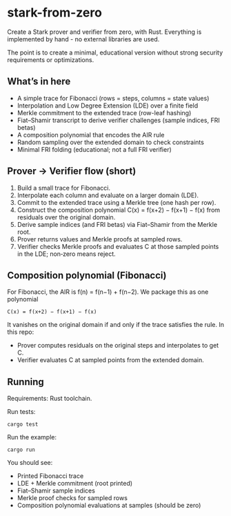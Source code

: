 # stark-from-zero

Create a Stark prover and verifier from zero, with Rust. Everything is implemented by hand - no external libraries are used.

The point is to create a minimal, educational version without strong security requirements or optimizations.

## What’s in here

- A simple trace for Fibonacci (rows = steps, columns = state values)
- Interpolation and Low Degree Extension (LDE) over a finite field
- Merkle commitment to the extended trace (row-leaf hashing)
- Fiat–Shamir transcript to derive verifier challenges (sample indices, FRI betas)
- A composition polynomial that encodes the AIR rule
- Random sampling over the extended domain to check constraints
- Minimal FRI folding (educational; not a full FRI verifier)

## Prover → Verifier flow (short)

1. Build a small trace for Fibonacci.
2. Interpolate each column and evaluate on a larger domain (LDE).
3. Commit to the extended trace using a Merkle tree (one hash per row).
4. Construct the composition polynomial
   C(x) = f(x+2) − f(x+1) − f(x)
   from residuals over the original domain.
5. Derive sample indices (and FRI betas) via Fiat–Shamir from the Merkle root.
6. Prover returns values and Merkle proofs at sampled rows.
7. Verifier checks Merkle proofs and evaluates C at those sampled points in the LDE; non‑zero means reject.

## Composition polynomial (Fibonacci)

For Fibonacci, the AIR is f(n) = f(n−1) + f(n−2). We package this as one polynomial

    C(x) = f(x+2) − f(x+1) − f(x)

It vanishes on the original domain if and only if the trace satisfies the rule. In this repo:

- Prover computes residuals on the original steps and interpolates to get C.
- Verifier evaluates C at sampled points from the extended domain.

## Running

Requirements: Rust toolchain.

Run tests:

```
cargo test
```

Run the example:

```
cargo run
```

You should see:
- Printed Fibonacci trace
- LDE + Merkle commitment (root printed)
- Fiat–Shamir sample indices
- Merkle proof checks for sampled rows
- Composition polynomial evaluations at samples (should be zero)
